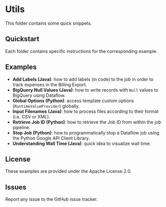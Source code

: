 # Utils

This folder contains some quick snippets.

## Quickstart

Each folder contains specific instructions for the corresponding example.

## Examples

* **Add Labels (Java)**: how to add labels (in code) to the job in order to track expenses in the Billing Export.
* **BigQuery Null Values (Java)**: how to write records with `Null` values to BigQuery using Dataflow.
* **Global Options (Python)**: access template custom options (`RuntimeValueProvider`) globally.
* **Input Filenames (Java)**: how to process files according to their format (i.e. CSV or XML).
* **Retrieve Job ID (Python)**: how to retrieve the Job ID from within the job pipeline.
* **Stop Job (Python)**: how to programmatically stop a Dataflow job using the Python Google API Client Library.
* **Understanding Wall Time (Java)**: quick idea to visualize wall time.

## License

These examples are provided under the Apache License 2.0.

## Issues

Report any issue to the GitHub issue tracker.
